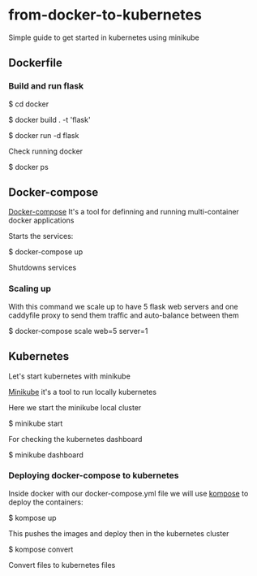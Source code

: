 # from-docker-to-kubernetes

Simple guide to get started in kubernetes using minikube


## Dockerfile

### Build and run flask 

$ cd docker

$ docker build . -t 'flask'

$ docker run -d flask


Check running docker


$ docker ps


## Docker-compose

[Docker-compose](https://docs.docker.com/compose/) It's a tool for definning and running multi-container docker applications

Starts the services:

$ docker-compose up

Shutdowns services

### Scaling up

With this command we scale up to have 5 flask web servers and one caddyfile proxy to send them traffic and auto-balance between them

  $ docker-compose scale web=5 server=1


## Kubernetes

Let's start kubernetes with minikube

[Minikube](https://kubernetes.io/docs/setup/minikube/) it's a tool to run locally kubernetes 


Here we start the minikube local cluster

$ minikube start


For checking the kubernetes dashboard

$ minikube dashboard


### Deploying docker-compose to kubernetes


Inside docker with our docker-compose.yml file we will use [kompose](http://kompose.io/) to deploy the containers:

$ kompose up


This pushes the images and deploy then in the kubernetes cluster

$ kompose convert 


Convert files to kubernetes files

